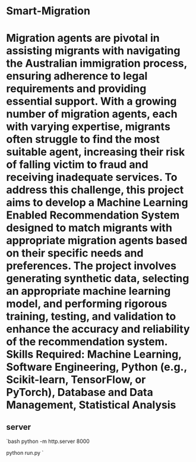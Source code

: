 # Smart-Migration

# Migration agents are pivotal in assisting migrants with navigating the Australian immigration process, ensuring adherence to legal requirements and providing essential support. With a growing number of migration agents, each with varying expertise, migrants often struggle to find the most suitable agent, increasing their risk of falling victim to fraud and receiving inadequate services. To address this challenge, this project aims to develop a Machine Learning Enabled Recommendation System designed to match migrants with appropriate migration agents based on their specific needs and preferences. The project involves generating synthetic data, selecting an appropriate machine learning model, and performing rigorous training, testing, and validation to enhance the accuracy and reliability of the recommendation system. Skills Required: Machine Learning, Software Engineering, Python (e.g., Scikit-learn, TensorFlow, or PyTorch), Database and Data Management, Statistical Analysis

## server

`bash
python -m http.server 8000

python run.py
`
